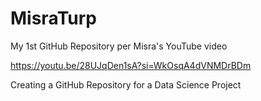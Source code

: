 # MisraTurp
My 1st GitHub Repository per Misra's YouTube video

https://youtu.be/28UJqDen1sA?si=WkOsqA4dVNMDrBDm

Creating a GitHub Repository for a Data Science Project
